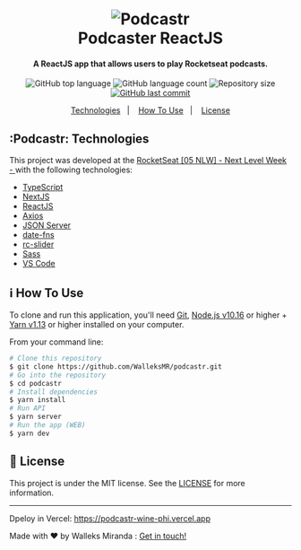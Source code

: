 <h1 align="center">
    <img alt="Podcastr" src="https://res.cloudinary.com/walleks/image/upload/v1619352716/BannerPodcastr_ktfhtj.png" />
    <br>
    Podcaster ReactJS
</h1>

<h4 align="center">
  A ReactJS app that allows users to play Rocketseat podcasts.
</h4>
<p align="center">
  <img alt="GitHub top language" src="https://img.shields.io/badge/TypeScript-67.5%25-blue">

  <img alt="GitHub language count" src="https://img.shields.io/badge/JavaScript-0.4%25-yellow">

  <img alt="Repository size" src="https://img.shields.io/badge/SCSS-37.8%25-ff69b4">
  <a href="https://github.com/lukemorales/gobarber-api/commits/master">

  <img alt="GitHub last commit" src="https://img.shields.io/badge/Last%20Commit-April-9cf">
  </a>  
</p>

<p align="center">
  <a href="#Podcastr-technologies">Technologies</a>&nbsp;&nbsp;&nbsp;|&nbsp;&nbsp;&nbsp;
  <a href="#information_source-how-to-use">How To Use</a>&nbsp;&nbsp;&nbsp;|&nbsp;&nbsp;&nbsp;
  <a href="#memo-license">License</a>
</p>

## :Podcastr: Technologies

This project was developed at the [RocketSeat  [05 NLW] -  Next Level Week -  ](https://nextlevelweek.com/) with the following technologies:

-  [TypeScript](https://github.com/microsoft/TypeScript/#readme)
-  [NextJS](https://nextjs.org/)
-  [ReactJS](https://reactjs.org/)
-  [Axios](https://github.com/axios/axios)
-  [JSON Server](https://github.com/typicode/json-server)
-  [date-fns](https://date-fns.org/)
-  [rc-slider](https://github.com/react-component/slider)
-  [Sass](https://sass-lang.com/)
-  [VS Code][vc]

## :information_source: How To Use

To clone and run this application, you'll need [Git](https://git-scm.com), [Node.js v10.16][nodejs] or higher + [Yarn v1.13][yarn] or higher installed on your computer.

From your command line:
```bash
# Clone this repository
$ git clone https://github.com/WalleksMR/podcastr.git
# Go into the repository
$ cd podcastr
# Install dependencies
$ yarn install
# Run API
$ yarn server
# Run the app (WEB)
$ yarn dev
```

## :memo: License
This project is under the MIT license. See the [LICENSE](LICENSE) for more information.

---
Dpeloy in Vercel: https://podcastr-wine-phi.vercel.app

Made with ♥ by Walleks Miranda : [Get in touch!](https://www.linkedin.com/in/walleks-miranda-b291bb1aa/)

[nodejs]: https://nodejs.org/
[yarn]: https://yarnpkg.com/
[vc]: https://code.visualstudio.com/

